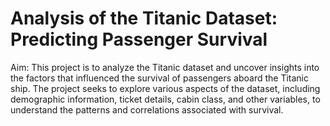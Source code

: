 # Analysis of the Titanic Dataset: Predicting Passenger Survival

Aim: This project is to analyze the Titanic dataset and uncover insights into the factors that influenced the survival of passengers aboard the Titanic ship. The project seeks to explore various aspects of the dataset, including demographic information, ticket details, cabin class, and other variables, to understand the patterns and correlations associated with survival.

